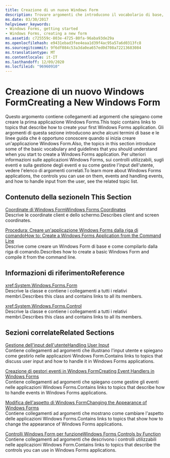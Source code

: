 ```yaml
---
title: Creazione di un nuovo Windows Form
description: Trovare argomenti che introducono il vocabolario di base, le linee guida e le istruzioni da comprendere quando si inizia a creare una Windows Forms Application.
ms.date: 03/30/2017
helpviewer_keywords:
- Windows Forms, getting started
- Windows Forms, creating a new form
ms.assetid: c725559c-803e-4725-80fa-96aba93de29a
ms.openlocfilehash: e9431ebad3fee4eaa1d39f4ac95a57a6d0313fc8
ms.sourcegitcommit: 9f6df084c53a3da0ea657ed0d708a72213683084
ms.translationtype: MT
ms.contentlocale: it-IT
ms.lasthandoff: 12/09/2020
ms.locfileid: "96960910"
---
```

# <a name="creating-a-new-windows-form"></a><span data-ttu-id="27a84-103">Creazione di un nuovo Windows Form</span><span class="sxs-lookup"><span data-stu-id="27a84-103">Creating a New Windows Form</span></span>
<span data-ttu-id="27a84-104">Questo argomento contiene collegamenti ad argomenti che spiegano come creare la prima applicazione Windows Forms.</span><span class="sxs-lookup"><span data-stu-id="27a84-104">This topic contains links to topics that describe how to create your first Windows Forms application.</span></span> <span data-ttu-id="27a84-105">Gli argomenti di questa sezione introducono anche alcuni termini di base e le linee guida che è opportuno conoscere quando si inizia creare un'applicazione Windows Form.</span><span class="sxs-lookup"><span data-stu-id="27a84-105">Also, the topics in this section introduce some of the basic vocabulary and guidelines that you should understand when you start to create a Windows Forms application.</span></span> <span data-ttu-id="27a84-106">Per ulteriori informazioni sulle applicazioni Windows Forms, sui controlli utilizzabili, sugli eventi e sulla gestione degli eventi e su come gestire l'input dell'utente, vedere l'elenco di argomenti correlati.</span><span class="sxs-lookup"><span data-stu-id="27a84-106">To learn more about Windows Forms applications, the controls you can use on them, events and handling events, and how to handle input from the user, see the related topic list.</span></span>  
  
## <a name="in-this-section"></a><span data-ttu-id="27a84-107">Contenuto della sezione</span><span class="sxs-lookup"><span data-stu-id="27a84-107">In This Section</span></span>  
 [<span data-ttu-id="27a84-108">Coordinate di Windows Form</span><span class="sxs-lookup"><span data-stu-id="27a84-108">Windows Forms Coordinates</span></span>](windows-forms-coordinates.md)  
 <span data-ttu-id="27a84-109">Descrive le coordinate client e dello schermo.</span><span class="sxs-lookup"><span data-stu-id="27a84-109">Describes client and screen coordinates.</span></span>  
  
 [<span data-ttu-id="27a84-110">Procedura: Creare un'applicazione Windows Forms dalla riga di comando</span><span class="sxs-lookup"><span data-stu-id="27a84-110">How to: Create a Windows Forms Application from the Command Line</span></span>](how-to-create-a-windows-forms-application-from-the-command-line.md)  
 <span data-ttu-id="27a84-111">Descrive come creare un Windows Form di base e come compilarlo dalla riga di comando.</span><span class="sxs-lookup"><span data-stu-id="27a84-111">Describes how to create a basic Windows Form and compile it from the command line.</span></span>  
  
## <a name="reference"></a><span data-ttu-id="27a84-112">Informazioni di riferimento</span><span class="sxs-lookup"><span data-stu-id="27a84-112">Reference</span></span>  
 <xref:System.Windows.Forms.Form>  
 <span data-ttu-id="27a84-113">Descrive la classe e contiene i collegamenti a tutti i relativi membri.</span><span class="sxs-lookup"><span data-stu-id="27a84-113">Describes this class and contains links to all its members.</span></span>  
  
 <xref:System.Windows.Forms.Control>  
 <span data-ttu-id="27a84-114">Descrive la classe e contiene i collegamenti a tutti i relativi membri.</span><span class="sxs-lookup"><span data-stu-id="27a84-114">Describes this class and contains links to all its members.</span></span>  
  
## <a name="related-sections"></a><span data-ttu-id="27a84-115">Sezioni correlate</span><span class="sxs-lookup"><span data-stu-id="27a84-115">Related Sections</span></span>  
 [<span data-ttu-id="27a84-116">Gestione dell'input dell'utente</span><span class="sxs-lookup"><span data-stu-id="27a84-116">Handling User Input</span></span>](./controls/handling-user-input.md)  
 <span data-ttu-id="27a84-117">Contiene collegamenti ad argomenti che illustrano l'input utente e spiegano come gestirlo nelle applicazioni Windows Form.</span><span class="sxs-lookup"><span data-stu-id="27a84-117">Contains links to topics that discuss user input and how to handle it in Windows Forms applications.</span></span>  
  
 [<span data-ttu-id="27a84-118">Creazione di gestori eventi in Windows Form</span><span class="sxs-lookup"><span data-stu-id="27a84-118">Creating Event Handlers in Windows Forms</span></span>](creating-event-handlers-in-windows-forms.md)  
 <span data-ttu-id="27a84-119">Contiene collegamenti ad argomenti che spiegano come gestire gli eventi nelle applicazioni Windows Forms.</span><span class="sxs-lookup"><span data-stu-id="27a84-119">Contains links to topics that describe how to handle events in Windows Forms applications.</span></span>  
  
 [<span data-ttu-id="27a84-120">Modifica dell'aspetto di Windows Form</span><span class="sxs-lookup"><span data-stu-id="27a84-120">Changing the Appearance of Windows Forms</span></span>](changing-the-appearance-of-windows-forms.md)  
 <span data-ttu-id="27a84-121">Contiene collegamenti ad argomenti che mostrano come cambiare l'aspetto delle applicazioni Windows Forms.</span><span class="sxs-lookup"><span data-stu-id="27a84-121">Contains links to topics that show how to change the appearance of Windows Forms applications.</span></span>  
  
 [<span data-ttu-id="27a84-122">Controlli Windows Form per funzione</span><span class="sxs-lookup"><span data-stu-id="27a84-122">Windows Forms Controls by Function</span></span>](./controls/windows-forms-controls-by-function.md)  
 <span data-ttu-id="27a84-123">Contiene collegamenti ad argomenti che descrivono i controlli utilizzabili nelle applicazioni Windows Form.</span><span class="sxs-lookup"><span data-stu-id="27a84-123">Contains links to topics that describe the controls you can use in Windows Forms applications.</span></span>
